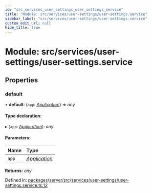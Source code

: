 ```yaml
---
id: "src_services_user_settings_user_settings_service"
title: "Module: src/services/user-settings/user-settings.service"
sidebar_label: "src/services/user-settings/user-settings.service"
custom_edit_url: null
hide_title: true
---
```


# Module: src/services/user-settings/user-settings.service

## Properties

### default

• **default**: (`app`: [*Application*](src_declarations.md#application)) => *any*

#### Type declaration:

▸ (`app`: [*Application*](src_declarations.md#application)): *any*

#### Parameters:

Name | Type |
:------ | :------ |
`app` | [*Application*](src_declarations.md#application) |

**Returns:** *any*

Defined in: [packages/server/src/services/user-settings/user-settings.service.ts:12](https://github.com/xr3ngine/xr3ngine/blob/7650c2bea/packages/server/src/services/user-settings/user-settings.service.ts#L12)
